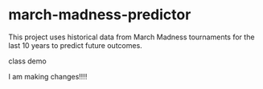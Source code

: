 # march-madness-predictor
This project uses historical data from March Madness tournaments for the last 10 years to predict future outcomes.



class demo




I am making changes!!!!